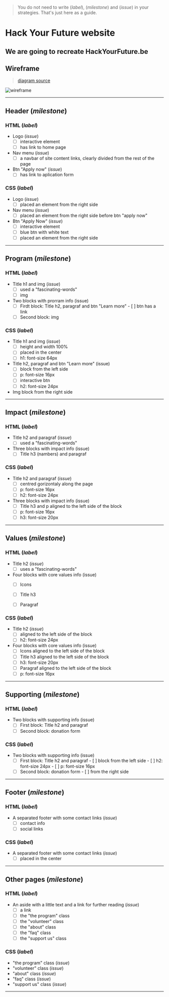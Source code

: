 > You do not need to write (_label_), (_milestone_) and (_issue_) in your strategies. That's just here as a guide.

# Hack Your Future website

## We are going to recreate HackYourFuture.be

## Wireframe

> [diagram source](https://excalidraw.com/#json=5697932045058048,50g_dMeek8cnpk9dH1teGg)

![wireframe](/planning/hyf-wireframe.png)

---

## Header (_milestone_)

### HTML (_label_)

- Logo (_issue_)
  - [ ] interactive element
  - [ ] has link to home page
- Nav menu (_issue_)
  - [ ] a navbar of site content links, clearly divided from the rest of the page
- Btn "Apply now" (_issue_)
  - [ ] has link to aplication form

### CSS (_label_)

- Logo (_issue_)
  - [ ] placed an element from the right side
- Nav menu (_issue_)
  - [ ] placed an element from the right side before btn "apply now"
- Btn "Apply Now" (_issue_)
  - [ ] interactive element 
  - [ ] blue btn with white text
  - [ ] placed an element from the right side

---

## Program (_milestone_)

### HTML (_label_)

- Title h1 and img (_issue_)
  - [ ]  used a "fascinating-words" 
  - [ ]  img
- Two blocks with prorram info (issue)
  - [ ] Firdt block: Title h2, paragraf and btn "Learn more" 
        - [ ] btn has a link
  - [ ] Second block: img

### CSS (_label_)

- Title h1 and img (_issue_)
  - [ ] height and width 100%
  - [ ] placed in the center
  - [ ] h1: font-size 64px
- Title h2, paragraf and btn "Learn more" (issue)
  - [ ] block from the left side
  - [ ] p: font-size 16px
  - [ ] interactive btn
  - [ ] h2: font-size 24px
- Img block from the right side
 
 ---
 
 ## Impact (_milestone_)

### HTML (_label_)

- Title h2 and paragraf (_issue_)
  - [ ]  used a "fascinating-words" 
- Three blocks with impact info (issue)
  - [ ] Title h3 (nambers) and paragraf 

### CSS (_label_)

- Title h2 and paragraf (_issue_)
  - [ ]  centred gorizontaly along the page
  - [ ]  p: font-size 16px
  - [ ]  h2: font-size 24px
- Three blocks with impact info (issue)
  - [ ] Title h3 and p aligned to the left side of the block
  - [ ] p: font-size 16px
  - [ ] h3: font-size 20px

---
 
 ## Values (_milestone_)

### HTML (_label_)

- Title h2 (_issue_)
  - [ ]  uses a "fascinating-words" 
- Four blocks with core values info (issue)
  - [ ] Icons 
  - [ ] Title h3
  - [ ] Paragraf
 
 

### CSS (_label_)

- Title h2 (_issue_)
  - [ ]  aligned to the left side of the block
  - [ ]  h2: font-size 24px
- Four blocks with core values info (issue)
  - [ ] Icons aligned to the left side of the block
  - [ ] Title h3 aligned to the left side of the block
  - [ ] h3: font-size 20px
  - [ ] Paragraf aligned to the left side of the block
  - [ ] p: font-size 16px

---

 ## Supporting (_milestone_)

### HTML (_label_)

- Two blocks with supporting info (issue)
  - [ ] First block: Title h2 and paragraf
  - [ ] Second block: donation form

### CSS (_label_)

- Two blocks with supporting info (issue)
  - [ ] First block: Title h2 and paragraf
        - [ ] block from the left side
        - [ ] h2: font-size 24px
        - [ ] p: font-size 16px
  - [ ] Second block: donation form
        - [ ] from the right side

--- 

## Footer (_milestone_)

### HTML (_label_)

- A separated footer with some contact links (_issue_)
  - [ ] contact info
  - [ ] social links

### CSS (_label_)

- A separated footer with some contact links (_issue_)
  - [ ] placed in the center

---

## Other pages (_milestone_)

### HTML (_label_)

- An aside with a little text and a link for further reading (_issue_)
  - [ ] a link
  - [ ] the "the program" class
  - [ ] the "volunteer" class
  - [ ] the "about" class
  - [ ] the "faq" class
  - [ ] the "support us" class

### CSS (_label_)

- "the program" class (_issue_)
- "volunteer" class (_issue_)
- "about" class (_issue_)
- "faq" class (_issue_)
- "support us" class (_issue_)

---

